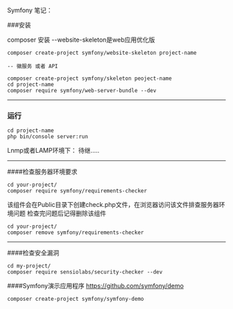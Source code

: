Symfony 笔记：

###安装 

composer 安装
    --website-skeleton是web应用优化版
```ssh
composer create-project symfony/website-skeleton project-name
```
    -- 徽服务 或者 API
```
composer create-project symfony/skeleton peoject-name
cd project-name
composer require symfony/web-server-bundle --dev
```
-----------------------------------------------------------------
### 运行
```
cd project-name
php bin/console server:run
```
Lnmp或者LAMP环境下：
待继.....

---------------------------------------------------------------
####检查服务器环境要求

```
cd your-project/
composer require symfony/requirements-checker
```
该组件会在Public目录下创建check.php文件，在浏览器访问该文件排查服务器环境问题
检查完问题后记得删除该组件
```
cd your-project/
composer remove symfony/requirements-checker
```
-----------------------------------------------------------------

####检查安全漏洞
```
cd my-project/
composer require sensiolabs/security-checker --dev
```

####Symfony演示应用程序
https://github.com/symfony/demo
```
composer create-project symfony/symfony-demo
```




